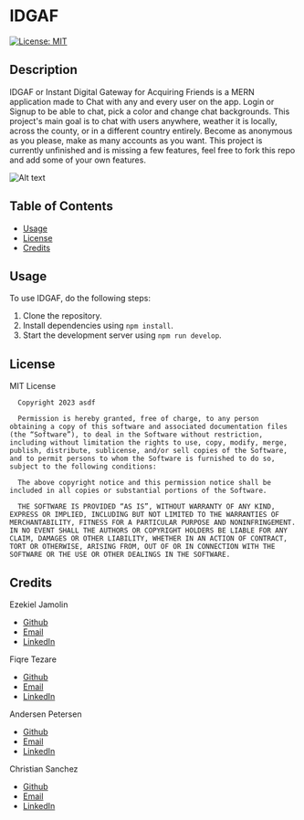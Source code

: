 # IDGAF

[![License: MIT](https://img.shields.io/badge/License-MIT-yellow.svg)](https://opensource.org/licenses/MIT)

## Description
IDGAF or Instant Digital Gateway for Acquiring Friends is a MERN application made to Chat with any and every user on the app. Login or Signup to be able to chat, pick a color and change chat backgrounds. This project's main goal is to chat with users anywhere, weather it is locally, across the county, or in a different country entirely. Become as anonymous as you please, make as many accounts as you want. This project is currently unfinished and is missing a few features, feel free to fork this repo and add some of your own features.

![Alt text](client/IDGAFGIF.gif)

## Table of Contents
        
- [Usage](#usage)
- [License](#license)
- [Credits](#credits)
           
## Usage

To use IDGAF, do the following steps:

1. Clone the repository.
2. Install dependencies using `npm install`.
3. Start the development server using `npm run develop`.

## License
MIT License

      Copyright 2023 asdf

      Permission is hereby granted, free of charge, to any person obtaining a copy of this software and associated documentation files (the “Software”), to deal in the Software without restriction, including without limitation the rights to use, copy, modify, merge, publish, distribute, sublicense, and/or sell copies of the Software, and to permit persons to whom the Software is furnished to do so, subject to the following conditions:
      
      The above copyright notice and this permission notice shall be included in all copies or substantial portions of the Software.
      
      THE SOFTWARE IS PROVIDED “AS IS”, WITHOUT WARRANTY OF ANY KIND, EXPRESS OR IMPLIED, INCLUDING BUT NOT LIMITED TO THE WARRANTIES OF MERCHANTABILITY, FITNESS FOR A PARTICULAR PURPOSE AND NONINFRINGEMENT. IN NO EVENT SHALL THE AUTHORS OR COPYRIGHT HOLDERS BE LIABLE FOR ANY CLAIM, DAMAGES OR OTHER LIABILITY, WHETHER IN AN ACTION OF CONTRACT, TORT OR OTHERWISE, ARISING FROM, OUT OF OR IN CONNECTION WITH THE SOFTWARE OR THE USE OR OTHER DEALINGS IN THE SOFTWARE.

## Credits

Ezekiel Jamolin
- [Github](https://github.com/Ezekiel186)
- [Email](mailto:ezekieljamolin186@gmail.com)
- [LinkedIn](https://www.linkedin.com/in/ezekiel-jamolin-747150291/)

Fiqre Tezare
- [Github]()
- [Email](mailto:)
- [LinkedIn]()

Andersen Petersen
- [Github](https://github.com/Antedbell20)
- [Email](mailto:andipetersen820@gmailcom)
- [LinkedIn](www.linkedin.com/in/andi-petersen-60016b187)

Christian Sanchez
- [Github]()
- [Email](mailto:)
- [LinkedIn]()